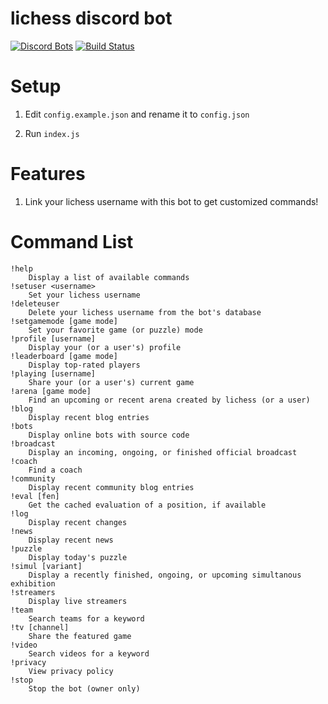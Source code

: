 # lichess discord bot
[![Discord Bots](https://discordbots.org/api/widget/status/842330057841049600.svg)](https://discordbots.org/bot/842330057841049600)
[![Build Status](https://github.com/ddugovic/lishogi-discord/workflows/Node.js%20CI/badge.svg)](https://github.com/ddugovic/lishogi-discord/actions?query=workflow%3A%22Node.js+CI%22)

# Setup

1. Edit `config.example.json` and rename it to `config.json`

2. Run `index.js`

# Features

1. Link your lichess username with this bot to get customized commands!

# Command List
```
!help
    Display a list of available commands
!setuser <username>
    Set your lichess username
!deleteuser
    Delete your lichess username from the bot's database
!setgamemode [game mode]
    Set your favorite game (or puzzle) mode
!profile [username]
    Display your (or a user's) profile
!leaderboard [game mode]
    Display top-rated players
!playing [username]
    Share your (or a user's) current game
!arena [game mode]
    Find an upcoming or recent arena created by lichess (or a user)
!blog
    Display recent blog entries
!bots
    Display online bots with source code
!broadcast
    Display an incoming, ongoing, or finished official broadcast
!coach
    Find a coach
!community
    Display recent community blog entries
!eval [fen]
    Get the cached evaluation of a position, if available
!log
    Display recent changes
!news
    Display recent news
!puzzle
    Display today's puzzle
!simul [variant]
    Display a recently finished, ongoing, or upcoming simultanous exhibition
!streamers
    Display live streamers
!team
    Search teams for a keyword
!tv [channel]
    Share the featured game
!video
    Search videos for a keyword
!privacy
    View privacy policy
!stop
    Stop the bot (owner only)
```
